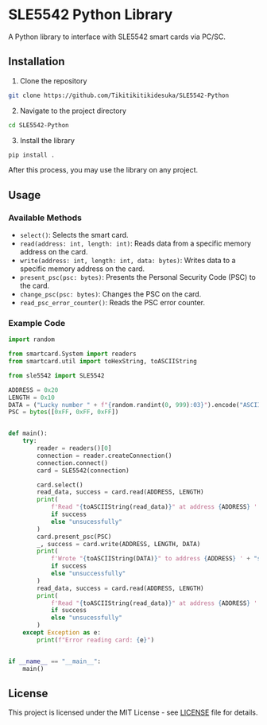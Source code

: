# SLE5542 Python Library

A Python library to interface with SLE5542 smart cards via PC/SC.

## Installation

1. Clone the repository

```bash
git clone https://github.com/Tikitikitikidesuka/SLE5542-Python
```

2. Navigate to the project directory

```bash
cd SLE5542-Python
```

3. Install the library

```bash
pip install .
```

After this process, you may use the library on any project.

## Usage

### Available Methods

- `select()`: Selects the smart card. 
- `read(address: int, length: int)`: Reads data from a specific memory address on the card.
- `write(address: int, length: int, data: bytes)`: Writes data to a specific memory address on the card.
- `present_psc(psc: bytes)`: Presents the Personal Security Code (PSC) to the card.
- `change_psc(psc: bytes)`: Changes the PSC on the card.
- `read_psc_error_counter()`: Reads the PSC error counter.

### Example Code

```python
import random

from smartcard.System import readers
from smartcard.util import toHexString, toASCIIString

from sle5542 import SLE5542

ADDRESS = 0x20
LENGTH = 0x10
DATA = ("Lucky number " + f"{random.randint(0, 999):03}").encode("ASCII")
PSC = bytes([0xFF, 0xFF, 0xFF])


def main():
    try:
        reader = readers()[0]
        connection = reader.createConnection()
        connection.connect()
        card = SLE5542(connection)

        card.select()
        read_data, success = card.read(ADDRESS, LENGTH)
        print(
            f'Read "{toASCIIString(read_data)}" at address {ADDRESS} ' + "successfully"
            if success
            else "unsucessfully"
        )
        card.present_psc(PSC)
        _, success = card.write(ADDRESS, LENGTH, DATA)
        print(
            f'Wrote "{toASCIIString(DATA)}" to address {ADDRESS} ' + "successfully"
            if success
            else "unsuccessfully"
        )
        read_data, success = card.read(ADDRESS, LENGTH)
        print(
            f'Read "{toASCIIString(read_data)}" at address {ADDRESS} ' + "successfully"
            if success
            else "unsucessfully"
        )
    except Exception as e:
        print(f"Error reading card: {e}")


if __name__ == "__main__":
    main()
```

## License

This project is licensed under the MIT License - see [LICENSE](LICENSE) file for details.